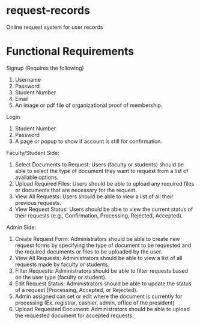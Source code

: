 # request-records
 Online request system for user records

# Functional Requirements

Signup (Requires the following)
1. Username
2. Password
3. Student Number
4. Email
5. An image or pdf file of organizational proof of membership.

Login
1. Student Number
2. Password
3. A page or popup to show if account is still for confirmation.

Faculty/Student Side:
1.	Select Documents to Request: Users (faculty or students) should be able to select the type of document they want to request from a list of available options.
2.	Upload Required Files: Users should be able to upload any required files or documents that are necessary for the request.
3.	View All Requests: Users should be able to view a list of all their previous requests.
4.	View Request Status: Users should be able to view the current status of their requests (e.g., Confirmation, Processing, Rejected, Accepted).

Admin Side:
1.	Create Request Form: Administrators should be able to create new request forms by specifying the type of document to be requested and the required documents or files to be uploaded by the user.
2.	View All Requests: Administrators should be able to view a list of all requests made by faculty or students.
3.	Filter Requests: Administrators should be able to filter requests based on the user type (faculty or student).
4.	Edit Request Status: Administrators should be able to update the status of a request (Processing, Accepted, or Rejected).
5. Admin assigned can set or edit where the document is currently for processing (Ex. registrar, cashier, admin, office of the president)
6.	Upload Requested Document: Administrators should be able to upload the requested document for accepted requests.

